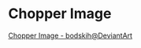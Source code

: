 # Chopper Image

[Chopper Image - bodskih@DeviantArt](https://www.deviantart.com/bodskih/art/Tony-Tony-Chopper-942338478)